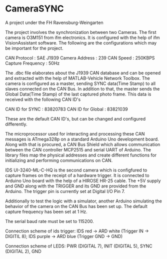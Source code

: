 # CameraSYNC
A project under the FH Ravensburg-Weingarten

The project involves the synchronization between two Cameras. The first camera is O3M151 from ifm electronics. It is configured with the help of ifm VisionAssistant software. The following are the configurations which may be important for the project.

CAN Protocol : SAE J1939
Camera Address : 239
CAN Speed : 250KBPS
Capture Frequency : 50Hz

The .dbc file elaborates about the J1939 CAN database and can be opened and extracted with the help of MATLAB-Vehicle Network Toolbox.
The camera is configured as a master, sending SYNC data(Time Stamp) to all slaves connected on the CAN Bus. In addition to that, the master sends the Global Data(Time Stamp) of the last captured photo frame. This data is received with the following CAN ID's

CAN ID for SYNC :   83820783
CAN ID for Global : 83821039

These are the default CAN ID's, but can be changed and configured differently.

The microprocessor used for interacting and processing these CAN messages is ATmega328p on a standard Arduino Uno development board. Along with that is procured, a CAN Bus Shield which allows communication between the CAN controller MCP2515 and serial UART of Arduino. The library files map the physical addresses and create different functions for initializing and performing communications on CAN.

IDS UI-3240-ML-C-HQ is the second camera which is configfured to capture frames on the receipt of a hardware trigger. It is connected to Arduino Uno board with the help of a HIROSE HR-25 cable. The +5V supply and GND along with the TRIGGER and its GND are provided from the Arduino. The trigger pin is currently set at Digital I/O Pin 7.

Additionally to test the logic with a simulator, another Arduino simulating the behavior of the camera on the CAN Bus has been set up. The default capture frequency has been set at 1 Hz.

The serial baud rate must be set to 115200.

Connection scheme of ids trigger: IDS red -> ARD white (Trigger IN -> DIGITIL 8); IDS purple -> ARD blue (Trigger GND -> GND)

Connection scheme of LEDS: PWR (DIGITAL 7), INIT (DIGITAL 5), SYNC (DIGITAL 2), GND
